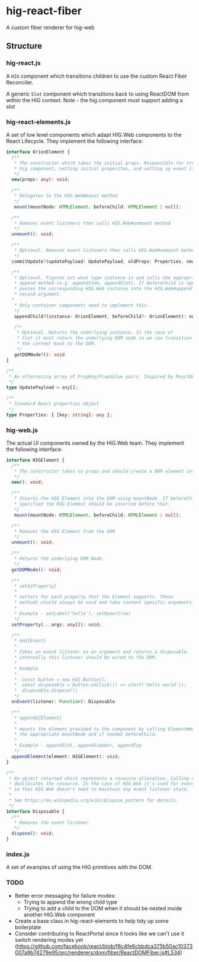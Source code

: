 # hig-react-fiber

A custom fiber renderer for hig-web

## Structure

### hig-react.js

A `HIG` component which transitions children to use the custom React Fiber Reconciler.

A generic `Slot` component which transitions back to using ReactDOM from within the HIG context. Note - the hig component must support adding a slot

### hig-react-elements.js

A set of low level components which adapt HIG.Web components to the React Lifecycle. They implement the following interface:

```typescript
interface OrionElement {
  /**
   * The constructor which takes the initial props. Responsible for creating the
   * hig component, setting initial properites, and setting up event listeners
   */
  new(props: any): void;

  /**
   * Delegates to the HIG.Web#mount method
   */
   mount(mountNode: HTMLElement, beforeChild: HTMLElement | null);

  /**
   * Removes event listeners then calls HIG.Web#unmount method
   */
  unmount(): void;

  /**
   * Optional. Removes event listeners then calls HIG.Web#unmount method
   */
  commitUpdate?(updatePayload: UpdatePayload, oldProps: Properties, newProps: Properties): void;

  /**
   * Optional. Figures out what type instance is and calls the appropriate HIG.Web
   * append method (e.g. appendItem, appendSlot). If beforeChild is specified it
   * passes the corresponding HIG.Web instance into the HIG.Web#append* call as the
   * second argument.
  *
   * Only container components need to implement this.
   */
   appendChild?(instance: OrionElement, beforeChild?: OrionElement): void;

   /**
    * Optional. Returns the underlying instance. In the case of
    * Slot it must return the underlying DOM node so we can transition
    * the context back to the DOM.
    */
   getDOMNode?(): void
}

/**
 * An alternating array of PropKey/PropValue pairs. Inspired by ReactDOM.
 */
type UpdatePayload = any[];

/**
 * Standard React properties object
 */
type Properties: { [key: string]: any };
```

### hig-web.js

The actual UI components owned by the HIG.Web team. They implement the following interface:

```typescript
interface HIGElement {
  /**
   * The constructor takes no props and should create a DOM element internally
   */
  new(): void;

  /**
   * Inserts the HIG Element into the DOM using mountNode. If beforeChild is
   * specified the HIG Element should be inserted before that.
   */
   mount(mountNode: HTMLElement, beforeChild: HTMLElement | null);

  /**
   * Removes the HIG Element from the DOM
   */
  unmount(): void;

  /**
   * Returns the underlying DOM Node.
   */
  getDOMNode(): void;

  /**
   * set${Property}
   *
   * setters for each property that the Element supports. These
   * methods should always be void and take content specific arguments.
   *
   * Example - setLabel('hello'), setOpen(true)
   */
  setProperty(...args: any[]): void;

  /**
   * on${Event}
   *
   * Takes an event listener as an argument and returns a disposable.
   * internally this listener should be wired to the DOM.
   *
   * Example
   *
   *  const button = new HIG.Button();
   *  const disposable = button.onClick(() => alert('hello world'));
   *  disposable.dispose();
   */
  onEvent(listener: Function): Disposable

  /**
   * append${Element}
   *
   * mounts the element provided to the component by calling Element#mount with
   * the appropriate mountNode and if needed beforeChild.
   *
   * Example - appendSlot, appendSidebar, appendTop
   */
  appendElement(element: HIGElement): void;
}

/**
 * An object returned which represents a resource allocation. Calling dispose
 * deallocates the resource. In the case of HIG.Web it's used for event listeners
 * so that HIG.Web doesn't need to maintain any event listener state.
 *
 * See https://en.wikipedia.org/wiki/Dispose_pattern for details.
 */
interface Disposable {
  /**
   * Removes the event listener
   */
  dispose(): void;
}

```

### index.js

A set of examples of using the HIG primitives with the DOM.


### TODO

* Better error messaging for failure modes:
  * Trying to append the wrong child type
  * Trying to add a child to the DOM when it should be nested inside another HIG.Web component
* Create a base class in hig-react-elements to help tidy up some boilerplate
* Consider contributing to ReactPortal since it looks like we can't use it switch
  rendering modes yet (https://github.com/facebook/react/blob/f6c4fe6cbbdca375b50ac10373007a9b74279e95/src/renderers/dom/fiber/ReactDOMFiber.js#L534)